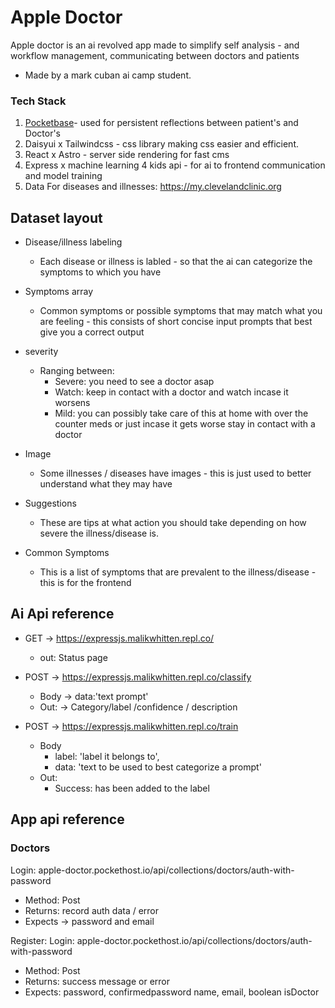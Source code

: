 # Apple Doctor

Apple doctor is an ai revolved app made to simplify self analysis - and workflow management,  communicating between doctors and patients

- Made by a mark cuban ai camp student.

### Tech Stack

1. [Pocketbase](https://pocketbase.com)- used for persistent reflections between patient's and Doctor's
2. Daisyui x Tailwindcss - css library making css easier and efficient.
3. React x Astro - server side rendering for fast cms
4. Express x machine learning 4 kids api - for ai to frontend communication and model training
5. Data For diseases and illnesses: https://my.clevelandclinic.org

 
 
## Dataset layout

* Disease/illness labeling
   - Each disease or illness is labled  - so that the ai can categorize the symptoms to which you have
* Symptoms array
   - Common symptoms or possible symptoms that may match what you are feeling - this consists of short concise input prompts that best give you a correct output
* severity
   - Ranging between:
      - Severe: you need to see a doctor asap
      - Watch: keep in contact with a doctor and watch incase it worsens
      - Mild: you can possibly take care of this at home with over the counter meds or just incase it gets worse stay in contact with a doctor
* Image
    - Some illnesses / diseases have images - this is just used to better understand what they may have

* Suggestions
    - These are tips at what action you should take depending on how severe the illness/disease is.
      
* Common Symptoms
    - This is a list of symptoms that are prevalent to the illness/disease - this is for the frontend


## Ai Api reference
 
* GET -> https://expressjs.malikwhitten.repl.co/
   - out: Status page

* POST -> https://expressjs.malikwhitten.repl.co/classify
   - Body -> data:'text prompt'
   - Out: -> Category/label /confidence / description

* POST -> https://expressjs.malikwhitten.repl.co/train
  - Body 
    - label: 'label it belongs to',
    - data: 'text to be used to best categorize a prompt'
  - Out: 
    - Success: has been added to the label


## App api reference

### Doctors

Login: apple-doctor.pockethost.io/api/collections/doctors/auth-with-password
  - Method: Post
  - Returns: record auth data / error
  - Expects -> password and email

Register: Login: apple-doctor.pockethost.io/api/collections/doctors/auth-with-password
   - Method: Post
   - Returns: success message or error
   - Expects: password, confirmedpassword name, email, boolean isDoctor



